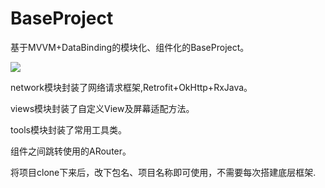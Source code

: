 # BaseProject
基于MVVM+DataBinding的模块化、组件化的BaseProject。

![](https://images.pexels.com/photos/459654/pexels-photo-459654.jpeg?auto=compress&cs=tinysrgb&dpr=1&w=500)

network模块封装了网络请求框架,Retrofit+OkHttp+RxJava。

views模块封装了自定义View及屏幕适配方法。

tools模块封装了常用工具类。

组件之间跳转使用的ARouter。

将项目clone下来后，改下包名、项目名称即可使用，不需要每次搭建底层框架.
